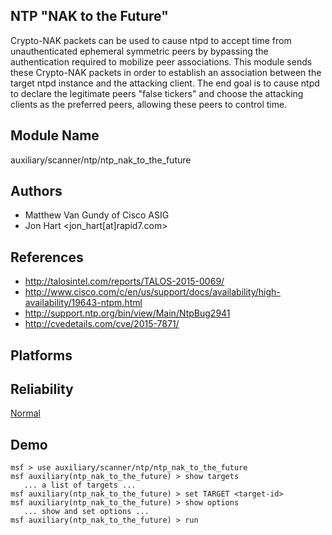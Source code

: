 ## NTP "NAK to the Future"

Crypto-NAK packets can be used to cause ntpd to accept time 
from unauthenticated ephemeral symmetric peers by bypassing 
the authentication required to mobilize peer associations. 
This module sends these Crypto-NAK packets in order to 
establish an association between the target ntpd instance 
and the attacking client. The end goal is to cause ntpd to 
declare the legitimate peers "false tickers" and choose the 
attacking clients as the preferred peers, allowing these 
peers to control time.


## Module Name
auxiliary/scanner/ntp/ntp_nak_to_the_future

## Authors
* Matthew Van Gundy of Cisco ASIG
* Jon Hart <jon_hart[at]rapid7.com>


## References
* http://talosintel.com/reports/TALOS-2015-0069/
* http://www.cisco.com/c/en/us/support/docs/availability/high-availability/19643-ntpm.html
* http://support.ntp.org/bin/view/Main/NtpBug2941
* http://cvedetails.com/cve/2015-7871/




## Platforms


## Reliability
[Normal](https://github.com/rapid7/metasploit-framework/wiki/Exploit-Ranking)

## Demo

```
msf > use auxiliary/scanner/ntp/ntp_nak_to_the_future
msf auxiliary(ntp_nak_to_the_future) > show targets
   ... a list of targets ...
msf auxiliary(ntp_nak_to_the_future) > set TARGET <target-id>
msf auxiliary(ntp_nak_to_the_future) > show options
   ... show and set options ...
msf auxiliary(ntp_nak_to_the_future) > run
```
    
    